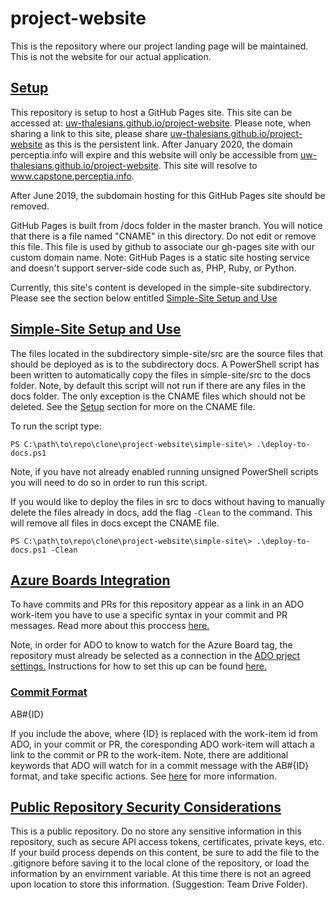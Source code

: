 # project-website
This is the repository where our project landing page will be maintained. This is not the website for our actual application. 

## [Setup](#setup)
This repository is setup to host a GitHub Pages site. This site can be accessed at: [uw-thalesians.github.io/project-website](uw-thalesians.github.io/project-website). Please note, when sharing a link to this site, please share [uw-thalesians.github.io/project-website](uw-thalesians.github.io/project-website) as this is the persistent link. After January 2020, the domain perceptia.info will expire and this website will only be accessible from [uw-thalesians.github.io/project-website](uw-thalesians.github.io/project-website). This site will resolve to www.capstone.perceptia.info. 

After June 2019, the subdomain hosting for this GitHub Pages site should be removed. 

GitHub Pages is built from /docs folder in the master branch. You will notice that there is a file named "CNAME" in this directory. Do not edit or remove this file. This file is used by github to associate our gh-pages site with our custom domain name. Note: GitHub Pages is a static site hosting service and doesn't support server-side code such as, PHP, Ruby, or Python.

Currently, this site's content is developed in the simple-site subdirectory. Please see the section below entitled [Simple-Site Setup and Use](#simple-site-setup-and-use)

## [Simple-Site Setup and Use](#simple-site-setup-and-use)
The files located in the subdirectory simple-site/src are the source files that should be deployed as is to the subdirectory docs. A PowerShell script has been written to automatically copy the files in simple-site/src to the docs folder. Note, by default this script will not run if there are any files in the docs folder. The only exception is the CNAME files which should not be deleted. See the [Setup](#setup) section for more on the CNAME file. 

To run the script type:

`PS C:\path\to\repo\clone\project-website\simple-site\> .\deploy-to-docs.ps1`

Note, if you have not already enabled running unsigned PowerShell scripts you will need to do so in order to run this script. 

If you would like to deploy the files in src to docs without having to manually delete the files already in docs, add the flag `-Clean` to the command. This will remove all files in docs except the CNAME file.

`PS C:\path\to\repo\clone\project-website\simple-site\> .\deploy-to-docs.ps1 -Clean`

## [Azure Boards Integration](#azure-boards-integration)
To have commits and PRs for this repository appear as a link in an ADO work-item you have to use a specific syntax in your commit and PR messages. Read more about this proccess [here.](https://docs.microsoft.com/en-us/azure/devops/boards/github/link-to-from-github?view=vsts)

Note, in order for ADO to know to watch for the Azure Board tag, the repository must already be selected as a connection in the [ADO prject settings.](https://dev.azure.com/uw-thalesians/Capstone%202019/_settings/boards-external-integration) Instructions for how to set this up can be found [here.](https://docs.microsoft.com/en-us/azure/devops/boards/github/index?view=vsts) 

### [Commit Format](#commit-format)
AB#{ID}

If you include the above, where {ID} is replaced with the work-item id from ADO, in your commit or PR, the coresponding ADO work-item will attach a link to the commit or PR to the work-item. Note, there are additional keywords that ADO will watch for in a commit message with the AB#{ID} format, and take specific actions. See [here](https://docs.microsoft.com/en-us/azure/devops/boards/github/link-to-from-github?view=vsts) for more information.  

## [Public Repository Security Considerations](#public-repository-security-considerations)
This is a public repository. Do no store any sensitive information in this repository, such as secure API access tokens, certificates, private keys, etc. If your build process depends on this content, be sure to add the file to the .gitignore before saving it to the local clone of the repository, or load the information by an envirnment variable. At this time there is not an agreed upon location to store this information. (Suggestion: Team Drive Folder).
